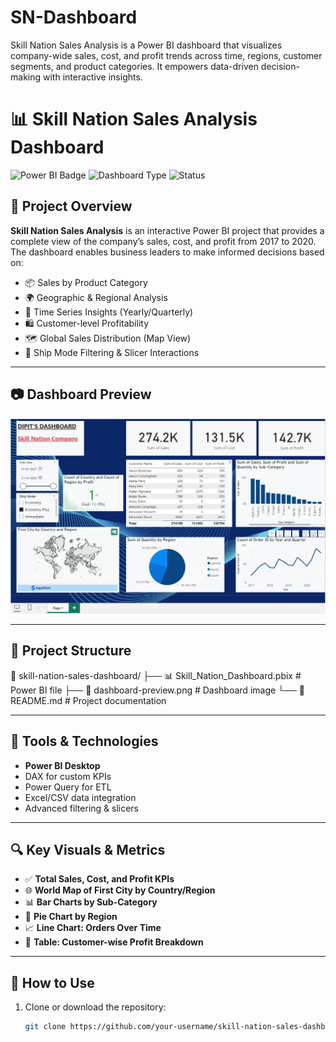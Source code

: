 # SN-Dashboard
Skill Nation Sales Analysis is a Power BI dashboard that visualizes company-wide sales, cost, and profit trends across time, regions, customer segments, and product categories. It empowers data-driven decision-making with interactive insights.
# 📊 Skill Nation Sales Analysis Dashboard

![Power BI Badge](https://img.shields.io/badge/Built%20With-Power%20BI-yellow?style=for-the-badge&logo=powerbi)
![Dashboard Type](https://img.shields.io/badge/Dashboard-Sales%20Analysis-blueviolet?style=for-the-badge)
![Status](https://img.shields.io/badge/Status-Completed-brightgreen?style=for-the-badge)

## 🌟 Project Overview

**Skill Nation Sales Analysis** is an interactive Power BI project that provides a complete view of the company’s sales, cost, and profit from 2017 to 2020. The dashboard enables business leaders to make informed decisions based on:

- 📦 Sales by Product Category
- 🌍 Geographic & Regional Analysis
- 📅 Time Series Insights (Yearly/Quarterly)
- 🛍️ Customer-level Profitability
- 🗺️ Global Sales Distribution (Map View)
- 🧾 Ship Mode Filtering & Slicer Interactions

---

## 📷 Dashboard Preview

![Dashboard Screenshot](https://github.com/dipit-69/SN-Dashboard/blob/main/sn-dashboard.jpg)

---

## 📁 Project Structure
📂 skill-nation-sales-dashboard/
├── 📊 Skill_Nation_Dashboard.pbix # Power BI file
├── 📸 dashboard-preview.png # Dashboard image
└── 📄 README.md # Project documentation


---

## 🧠 Tools & Technologies

- **Power BI Desktop**
- DAX for custom KPIs
- Power Query for ETL
- Excel/CSV data integration
- Advanced filtering & slicers

---

## 🔍 Key Visuals & Metrics

- ✅ **Total Sales, Cost, and Profit KPIs**
- 🌐 **World Map of First City by Country/Region**
- 📊 **Bar Charts by Sub-Category**
- 🥧 **Pie Chart by Region**
- 📈 **Line Chart: Orders Over Time**
- 🧮 **Table: Customer-wise Profit Breakdown**

---

## 🚀 How to Use

1. Clone or download the repository:
   ```bash
   git clone https://github.com/your-username/skill-nation-sales-dashboard.git

